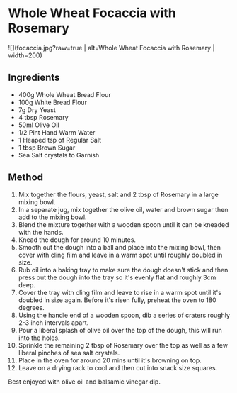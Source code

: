 # Whole Wheat Focaccia with Rosemary

![](focaccia.jpg?raw=true | alt=Whole Wheat Focaccia with Rosemary | width=200)

## Ingredients
 * 400g Whole Wheat Bread Flour
 * 100g White Bread Flour
 * 7g Dry Yeast
 * 4 tbsp Rosemary
 * 50ml Olive Oil
 * 1/2 Pint Hand Warm Water
 * 1 Heaped tsp of Regular Salt
 * 1 tbsp Brown Sugar
 * Sea Salt crystals to Garnish

## Method
1. Mix together the flours, yeast, salt and 2 tbsp of Rosemary in a large mixing bowl.
2. In a separate jug, mix together the olive oil, water and brown sugar then add to the mixing bowl.
3. Blend the mixture together with a wooden spoon until it can be kneaded with the hands.
4. Knead the dough for around 10 minutes.
5. Smooth out the dough into a ball and place into the mixing bowl, then cover with cling film and leave in a warm spot until roughly doubled in size.
6. Rub oil into a baking tray to make sure the dough doesn't stick and then press out the dough into the tray so it's evenly flat and roughly 3cm deep.
7. Cover the tray with cling film and leave to rise in a warm spot until it's doubled in size again. Before it's risen fully, preheat the oven to 180 degrees.
8. Using the handle end of a wooden spoon, dib a series of craters roughly 2-3 inch intervals apart.
9. Pour a liberal splash of olive oil over the top of the dough, this will run into the holes.
10. Sprinkle the remaining 2 tbsp of Rosemary over the top as well as a few liberal pinches of sea salt crystals.
11. Place in the oven for around 20 mins until it's browning on top.
12. Leave on a drying rack to cool and then cut into snack size squares.

Best enjoyed with olive oil and balsamic vinegar dip.
